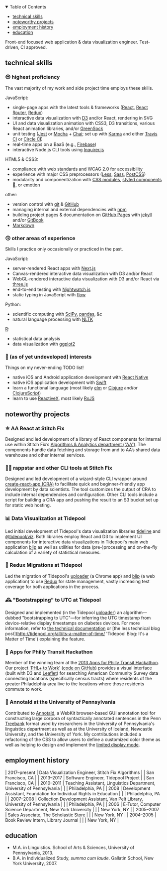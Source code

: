<details open>
  <summary>Table of Contents</summary>
  <ul>
    <li><a href="#technical-skills">technical skills</a></li>
    <li><a href="#noteworthy-projects">noteworthy projects</a></li>
    <li><a href="#employment-history">employment history</a></li>
    <li><a href="#education">education</a></li>
  </ul>
</details>

<span class="mission">Front-end focused web application & data visualization engineer. Test-driven, CI approved.</span>

## technical skills

### 😎 highest proficiency

<span class="skills-explainer">The vast majority of my work and side project time employs these skills.</span>

JavaScript:

- single-page apps with the latest tools & frameworks ([React](https://facebook.github.io/react/ 'React'), [React Router](https://github.com/reactjs/react-router#readme 'GitHub: React Router README'), [Redux](http://redux.js.org/ 'redux'))
- interactive data visualization with [D3](https://d3js.org/ 'D3: Data-Driven Documents') and/or React, rendering in SVG
- UI and data visualization animation with CSS3, D3 transitions, various React animation libraries, and/or [GreenSock](https://greensock.com/ 'GreenSock')
- unit testing ([Jest](https://facebook.github.io/jest/ 'Jest: Painless JavaScript testing') or [Mocha](https://mochajs.org/ 'Mocha JavaScript test framework') + [Chai](http://chaijs.com/ 'Chai assertion library'); set up with [Karma](https://karma-runner.github.io/1.0/index.html 'Karma test runner') and either [Travis CI](https://travis-ci.org/ 'Travis CI') or [Circle CI](https://circleci.com/ 'CircleCI'))
- real-time apps on a BaaS (e.g., [Firebase](https://firebase.google.com/ 'Firebase'))
- interactive Node.js CLI tools using [Inquirer.js](https://github.com/SBoudrias/Inquirer.js/#inquirerjs 'Inquirer.js')

HTML5 & CSS3:

- compliance with web standards and WCAG 2.0 for accessibility
- experience with major CSS preprocessors ([Less](http://lesscss.org/ 'Less CSS'), [Sass](http://sass-lang.com/ 'Sass: CSS with superpowers'), [PostCSS](http://postcss.org/ 'PostCSS'))
- modularity and componentization with [CSS modules](https://github.com/css-modules/css-modules#readme 'GitHub: CSS modules README'), [styled components 💅](https://github.com/styled-components/styled-components 'GitHub: styled-components 💅'), or [emotion](https://emotion.sh/ 'emotion CSS-in-JS')

other:

- version control with [git](https://git-scm.com/ 'git') & [GitHub](https://github.com/ 'GitHub')
- managing internal and external dependencies with [npm](https://www.npmjs.com/ 'npm')
- building project pages & documentation on [GitHub Pages](https://pages.github.com/ 'GitHub Pages') with [jekyll](https://jekyllrb.com/ 'jekyll') and/or [GitBook](https://github.com/GitbookIO/gitbook#readme 'GitHub: GitBook README')
- [Markdown](https://daringfireball.net/projects/markdown/ 'Markdown')

### 🙃 other areas of experience

<span class="skills-explainer">Skills I practice only occasionally or practiced in the past.</span>

JavaScript:

- server-rendered React apps with [Next.js](https://github.com/zeit/next.js/ 'GitHub: Next.js')
- Canvas-rendered interactive data visualization with D3 and/or React
- WebGL-rendered interactive data visualization with D3 and/or React via [three.js](https://threejs.org/ 'three.js')
- end-to-end testing with [Nightwatch.js](http://nightwatchjs.org/ 'Nightwatch.js')
- static typing in JavaScript with [flow](https://flowtype.org/ 'flow: a static type checker for JavaScript')

Python:

- scientific computing with [SciPy](https://www.scipy.org/ 'SciPy'), [pandas](http://pandas.pydata.org/ 'pandas: Python data analysis library'), &c
- natural language processing with [NLTK](http://www.nltk.org/ 'Python natural language toolkit')

[R](https://www.r-project.org/ 'The R project for statistical computing'):

- statistical data analysis
- data visualization with [ggplot2](http://ggplot2.org/ 'ggplot2')

### 🤔 (as of yet undeveloped) interests

<span class="skills-explainer">Things on my never-ending TODO list!</span>

- native iOS and Android application development with [React Native](https://facebook.github.io/react-native/ 'React Native')
- native iOS application development with [Swift](https://developer.apple.com/swift/ 'Swift programming language')
- learn a functional language (most likely [elm](http://elm-lang.org/ 'elm: the best of functional programming in your browser') or [Clojure](https://clojure.org/ 'Clojure') and/or [ClojureScript](http://clojure.org/about/clojurescript 'ClojureScript'))
- learn to use [ReactiveX](http://reactivex.io/ 'ReactiveX'), most likely [RxJS](https://github.com/ReactiveX/rxjs 'GitHub: RxJS')

## noteworthy projects

### ⚛️ AA React at Stitch Fix

Designed and led development of a library of React components for internal use within Stitch Fix’s [Algorithms & Analytics department (“AA”)](https://multithreaded.stitchfix.com/algorithms/ 'Stitch Fix Algorithms'). The components handle data fetching and storage from and to AA’s shared data warehouse and other internal services.

### 👩‍🎤 rappstar and other CLI tools at Stitch Fix

Designed and led development of a wizard-style CLI wrapper around [create-react-app (CRA)](https://facebook.github.io/create-react-app/ 'Create React App') to facilitate quick and beginner-friendly app development by data scientists. The tool customizes the output of CRA to include internal dependencies and configuration. Other CLI tools include a script for building a CRA app and pushing the result to an S3 bucket set up for static web hosting.

### 📊 Data Visualization at Tidepool

Led initial development of Tidepool's data visualization libraries [tideline](https://github.com/tidepool-org/tideline 'GitHub: tideline') and [@tidepool/viz](https://github.com/tidepool-org/viz 'GitHub: @tidepool/viz'). Both libraries employ React and D3 to implement UI components for interactive data visualizations in Tidepool's main web application [blip](https://github.com/tidepool-org/blip 'GitHub: blip') as well as utilities for data (pre-)processing and on-the-fly calculation of a variety of statistical measures.

### 🚀 Redux Migrations at Tidepool

Led the migration of Tidepool's [uploader](https://github.com/tidepool-org/chrome-uploader 'GitHub: chrome-uploader') (a Chrome app) and [blip](https://github.com/tidepool-org/blip 'GitHub: blip') (a web application) to use [Redux](http://redux.js.org/ 'Redux') for state management, vastly increasing test coverage for both applications in the process.

### 🕰 "Bootstrapping" to UTC at Tidepool

Designed and implemented (in the Tidepool [uploader](https://github.com/tidepool-org/chrome-uploader 'GitHub: chrome-uploader')) an algorithm—dubbed "bootstrapping to UTC"—for inferring the UTC timestamp from device-relative display timestamps on diabetes devices. For more information, refer to [the technical documentation](http://developer.tidepool.io/chrome-uploader/docs/BootstrappingToUTC.html 'BtUTC technical documentation') or [the less technical blog post](http://tidepool.org/all/its-a-matter-of-time/ 'Tidepool Blog: It's a Matter of Time') explaining the feature.

### 🚎 Apps for Philly Transit Hackathon

Member of the winning team at the [2013 Apps for Philly Transit Hackathon](http://technical.ly/philly/2013/10/02/apps-philly-transit-hackathon-winners/ 'Technically Philly: 2013 Apps for Philly Transit Hackathon Winners'). Our project ['PHL+ to Work'](http://janabeck.com/PHLWork/ 'PHL+ to Work') ([code on GitHub](https://github.com/jebeck/PHLWork 'GitHub: PHLWork')) provides a visual interface (built with D3 and [Leaflet](http://leafletjs.com/ 'Leaflet')) for searching American Community Survey data connecting locations (specifically census tracts) where residents of the greater Philadelphia area live to the locations where those residents commute to work.

### 🌳 Annotald at the University of Pennsylvania

Contributed to [Annotald](http://annotald.github.io/ 'Annotald'), a WebKit browser-based GUI annotation tool for constructing large corpora of syntactically annotated sentences in the Penn [Treebank](https://en.wikipedia.org/wiki/Treebank 'Wikipedia: Treebank') format used by researchers in the University of Pennsylvania's linguistics department as well as at the University of Iceland, Newcastle University, and the University of York. My contributions included a refactoring of the CSS to allow users to define a customized color theme as well as helping to design and implement the [limited display mode](http://annotald.github.io/user.html#limiteddisplay 'Annotald User Manual: limited display mode').

## employment history

| 2017–present | Data Visualization Engineer, Stitch Fix Algorithms
| | San Francisco, CA |
| 2013–2017 | Software Engineer, Tidepool Project
| | San Francisco, CA |
| 2010–2011 | Teaching Assistant, Linguistics Department, University of Pennsylvania |
| | Philadelphia, PA |
| 2008 | Development Assistant, Foundation for Individual Rights in Education |
| | Philadelphia, PA |
| 2007–2008 | Collection Development Assistant, Van Pelt Library, University of Pennsylvania |
| | Philadelphia, PA |
| 2006 | E-Tutor, Computer Science Department, New York University |
| | New York, NY |
| 2005–2007 | Sales Associate, The Scholastic Store |
| | New York, NY |
| 2004–2005 | Book Review Intern, Library Journal |
| | New York, NY |

## education

- M.A. in Linguistics. School of Arts & Sciences, University of Pennsylvania, 2013.
- B.A. in Individualized Study, _summa cum laude_. Gallatin School, New York University, 2007.

